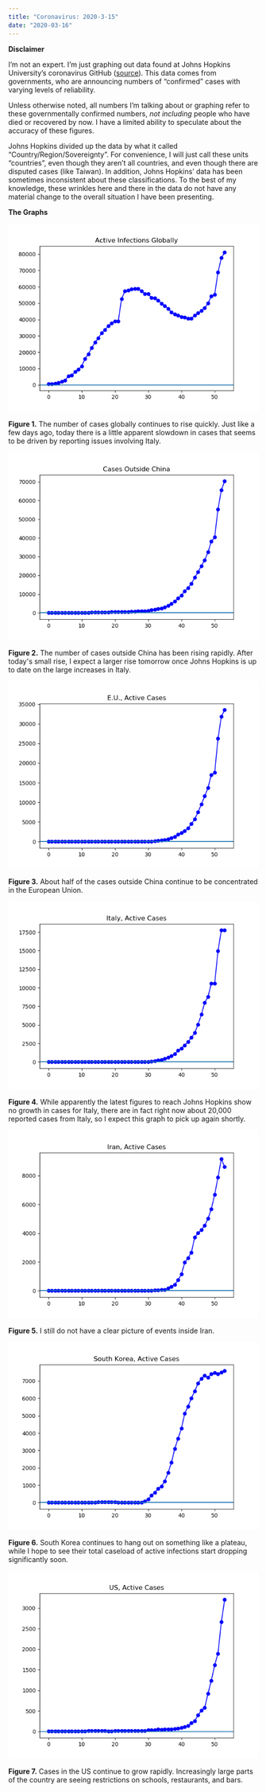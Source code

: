 ```yaml
---
title: "Coronavirus: 2020-3-15"
date: "2020-03-16"
---
```


**Disclaimer**

I’m not an expert. I’m just graphing out data found at Johns Hopkins University’s coronavirus GitHub ([source](https://github.com/CSSEGISandData/COVID-19/tree/master/csse_covid_19_data/csse_covid_19_daily_reports)). This data comes from governments, who are announcing numbers of “confirmed” cases with varying levels of reliability.

Unless otherwise noted, all numbers I’m talking about or graphing refer to these governmentally confirmed numbers, _not including_ people who have died or recovered by now. I have a limited ability to speculate about the accuracy of these figures.

Johns Hopkins divided up the data by what it called “Country/Region/Sovereignty”. For convenience, I will just call these units “countries”, even though they aren’t all countries, and even though there are disputed cases (like Taiwan). In addition, Johns Hopkins’ data has been sometimes inconsistent about these classifications. To the best of my knowledge, these wrinkles here and there in the data do not have any material change to the overall situation I have been presenting.

**The Graphs**

![](../../i/6p.png)

**Figure 1.** The number of cases globally continues to rise quickly. Just like a few days ago, today there is a little apparent slowdown in cases that seems to be driven by reporting issues involving Italy.

![](../../i/6q.png)

**Figure 2.** The number of cases outside China has been rising rapidly. After today's small rise, I expect a larger rise tomorrow once Johns Hopkins is up to date on the large increases in Italy.

![](../../i/6r.png)

**Figure 3.** About half of the cases outside China continue to be concentrated in the European Union.

![](../../i/6s.png)

**Figure 4.** While apparently the latest figures to reach Johns Hopkins show no growth in cases for Italy, there are in fact right now about 20,000 reported cases from Italy, so I expect this graph to pick up again shortly.

![](../../i/6t.png)

**Figure 5.** I still do not have a clear picture of events inside Iran.

![](../../i/6u.png)

**Figure 6.** South Korea continues to hang out on something like a plateau, while I hope to see their total caseload of active infections start dropping significantly soon.

![](../../i/6v.png)

**Figure 7.** Cases in the US continue to grow rapidly. Increasingly large parts of the country are seeing restrictions on schools, restaurants, and bars.
